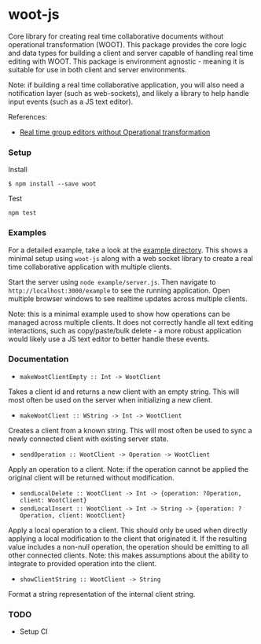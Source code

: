 # woot-js

Core library for creating real time collaborative documents without operational
transformation (WOOT). This package provides the core logic and data types for building a client and server capable of handling real time editing with WOOT. This package is environment agnostic - meaning it is suitable for use in both client and server environments.

Note: if building a real time collaborative application, you will also need a notification layer (such as web-sockets), and likely a library to help handle input events (such as a JS text editor).

References:

* [Real time group editors without Operational transformation](https://hal.inria.fr/inria-00071240/document)


### Setup

Install

```
$ npm install --save woot
```

Test

```
npm test
```

### Examples

For a detailed example, take a look at the [example directory](https://github.com/TGOlson/woot-js/tree/master/example). This shows a minimal setup using `woot-js` along with a web socket library to create a real time collaborative application with multiple clients.

Start the server using `node example/server.js`. Then navigate to `http://localhost:3000/example` to see the running application. Open multiple browser windows to see realtime updates across multiple clients.

Note: this is a minimal example used to show how operations can be managed across multiple clients. It does not correctly handle all text editing interactions, such as copy/paste/bulk delete - a more robust application would likely use a JS text editor to better handle these events.

### Documentation

* `makeWootClientEmpty :: Int -> WootClient`

Takes a client id and returns a new client with an empty string. This will most often be used on the server when initializing a new client.

* `makeWootClient :: WString -> Int -> WootClient`

Creates a client from a known string. This will most often be used to sync a newly connected client with existing server state.

* `sendOperation :: WootClient -> Operation -> WootClient`

Apply an operation to a client. Note: if the operation cannot be applied the original client will be returned without modification.

* `sendLocalDelete :: WootClient -> Int -> {operation: ?Operation, client: WootClient}`
* `sendLocalInsert :: WootClient -> Int -> String -> {operation: ?Operation, client: WootClient}`

Apply a local operation to a client. This should only be used when directly applying a local modification to the client that originated it. If the resulting value includes a non-null operation, the operation should be emitting to all other connected clients. Note: this makes assumptions about the ability to integrate to provided operation into the client.

* `showClientString :: WootClient -> String`

Format a string representation of the internal client string.

### TODO

* Setup CI
